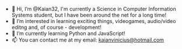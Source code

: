 - 👋 Hi, I’m @Kaian32, I'm currently a Science in Computer Information Systems student, but I have been around the net for a long time!
- 👀 I’m interested in learning exciting things, videogames, audio/video editng and, of course - development!
- 🌱 I’m currently learning Python and JavaScript!
- 📫 You can contact me at my email: kaianvinicius@hotmail.com

<!---
Kaian32/Kaian32 is a ✨ special ✨ repository because its `README.md` (this file) appears on your GitHub profile.
You can click the Preview link to take a look at your changes.
--->
